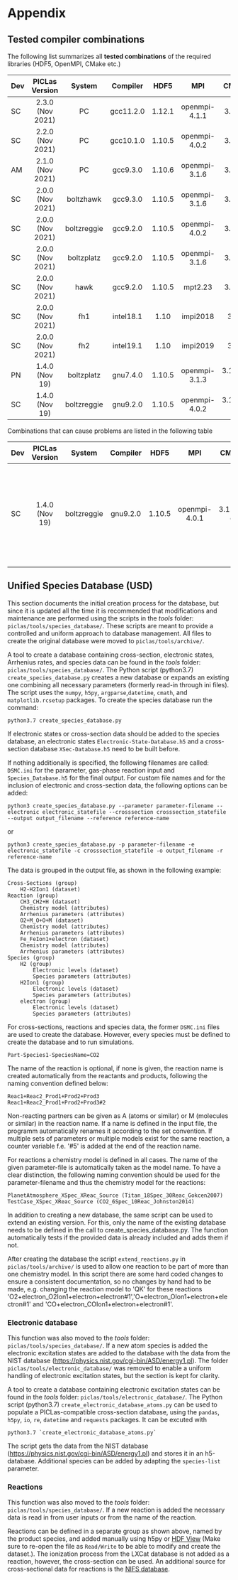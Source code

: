 # Appendix

## Tested compiler combinations

The following list summarizes all **tested combinations** of the required libraries (HDF5, OpenMPI, CMake etc.)

| Dev |  PICLas Version  |    System   |  Compiler |  HDF5  |      MPI      |   CMake  |
| --- |  :------------:  | :---------: |  :------: | :----: | :-----------: | :------: |
|  SC | 2.3.0 (Nov 2021) |      PC     | gcc11.2.0 | 1.12.1 | openmpi-4.1.1 |  3.21.3  |
|  SC | 2.2.0 (Nov 2021) |      PC     | gcc10.1.0 | 1.10.5 | openmpi-4.0.2 |  3.17.0  |
|  AM | 2.1.0 (Nov 2021) |      PC     | gcc9.3.0  | 1.10.6 | openmpi-3.1.6 |  3.17.0  |
|  SC | 2.0.0 (Nov 2021) |  boltzhawk  |  gcc9.3.0 | 1.10.5 | openmpi-3.1.6 |  3.17.0  |
|  SC | 2.0.0 (Nov 2021) | boltzreggie |  gcc9.2.0 | 1.10.5 | openmpi-4.0.2 |  3.15.0  |
|  SC | 2.0.0 (Nov 2021) |  boltzplatz |  gcc9.2.0 | 1.10.5 | openmpi-3.1.6 |  3.17.0  |
|  SC | 2.0.0 (Nov 2021) |     hawk    |  gcc9.2.0 | 1.10.5 |    mpt2.23    |  3.16.4  |
|  SC | 2.0.0 (Nov 2021) |     fh1     | intel18.1 |  1.10  |    impi2018   |   3.17   |
|  SC | 2.0.0 (Nov 2021) |     fh2     | intel19.1 |  1.10  |    impi2019   |   3.17   |
|  PN |  1.4.0 (Nov 19)  |  boltzplatz |  gnu7.4.0 | 1.10.5 | openmpi-3.1.3 | 3.15.3-d |
|  SC |  1.4.0 (Nov 19)  | boltzreggie |  gnu9.2.0 | 1.10.5 | openmpi-4.0.2 | 3.15.3-d |

Combinations that can cause problems are listed in the following table

| Dev | PICLas Version |    System   | Compiler |  HDF5  |      MPI      |   CMake  |                                            Notes                                            |
| --- | :------------: | :---------: | :------: | :----: | :-----------: | :------: |          :-----------------------------------------------------------------------:          |
|  SC | 1.4.0 (Nov 19) | boltzreggie | gnu9.2.0 | 1.10.5 | openmpi-4.0.1 | 3.15.3-d | Does not work for more than 3 processors probably due to a problem with the OpenMPI version |
|     |                |             |          |        |               |          |                                                                                             |

## Unified Species Database (USD)

This section documents the initial creation process for the database, but since it is updated all the time it is recommended that modifications and maintenance are performed using the scripts in the *tools* folder: `piclas/tools/species_database/`. These scripts are meant to provide a controlled and uniform approach to database management.
All files to create the original database were moved to `piclas/tools/archive/`.


A tool to create a database containing cross-section, electronic states, Arrhenius rates, and species data can be found in the *tools* folder: `piclas/tools/species_database/`.
The Python script (python3.7) `create_species_database.py` creates a new database or expands an existing one combining all necessary parameters (formerly read-in through ini files). The script uses the `numpy`, `h5py`, `argparse`,`datetime`, `cmath`, and `matplotlib.rcsetup` packages. To create the species database run the command:

    python3.7 create_species_database.py
    
If electronic states or cross-section data should be added to the species database, an electronic states `Electronic-State-Database.h5` and a cross-section database `XSec-Database.h5` need to be built before.

If nothing additionally is specified, the following filenames are called: `DSMC.ini` for the parameter, gas-phase reaction input and `Species_Database.h5` for the final output. For custom file names and for the inclusion of electronic and cross-section data, the following options can be added: 

    python3 create_species_database.py --parameter parameter-filename --electronic electronic_statefile --crosssection crosssection_statefile --output output_filename --reference reference-name

or

    python3 create_species_database.py -p parameter-filename -e electronic_statefile -c crosssection_statefile -o output_filename -r reference-name
    
The data is grouped in the output file, as shown in the following example:
    
    Cross-Sections (group)
        H2-H2Ion1 (dataset)
    Reaction (group)
        CH3_CH2+H (dataset)
        Chemistry model (attributes)
        Arrhenius parameters (attributes)
        O2+M_O+O+M (dataset)
        Chemistry model (attributes)
        Arrhenius parameters (attributes)
        Fe_FeIon1+electron (dataset)
        Chemistry model (attributes)
        Arrhenius parameters (attributes)
    Species (group)
        H2 (group)
            Electronic levels (dataset)
            Species parameters (attributes)
        H2Ion1 (group)
            Electronic levels (dataset)
            Species parameters (attributes)
        electron (group)
            Electronic levels (dataset)
            Species parameters (attributes)
        
For cross-sections, reactions and species data, the former `DSMC.ini` files are used to create the database. However, every species must be defined to create the database and to run simulations. 

    Part-Species1-SpeciesName=CO2
     
The name of the reaction is optional, if none is given, the reaction name is created automatically from the reactants and products, following the naming convention defined below:

    Reac1+Reac2_Prod1+Prod2+Prod3 
    Reac1+Reac2_Prod1+Prod2+Prod3#2 
    
Non-reacting partners can be given as A (atoms or similar) or M (molecules or similar) in the reaction name. If a name is defined in the input file, the programm automatically renames it according to the set convention. If multiple sets of parameters or multiple models exist for the same reaction, a counter variable f.e. '#5' is added at the end of the reaction name.

For reactions a chemistry model is defined in all cases. The name of the given parameter-file is automatically taken as the model name. To have a clear distinction, the following naming convention should be used for the parameter-filename and thus the chemistry model for the reactions:

    PlanetAtmosphere_XSpec_XReac_Source (Titan_18Spec_30Reac_Gokcen2007)
    TestCase_XSpec_XReac_Source (CO2_6Spec_10Reac_Johnston2014)
    
In addition to creating a new database, the same script can be used to extend an existing version. For this, only the name of the existing database needs to be defined in the call to create_species_database.py. The function automatically tests if the provided data is already included and adds them if not.

After creating the database the script `extend_reactions.py` in `piclas/tools/archive/` is used to allow one reaction to be part of more than one chemistry model. In this script there are some hard coded changes to ensure a consistent documentation, so no changes by hand had to be made, e.g. changing the reaction model to 'QK' for these reactions 'O2+electron_O2Ion1+electron+electron#1','O+electron_OIon1+electron+electron#1' and 'CO+electron_COIon1+electron+electron#1'.

### Electronic database

This function was also moved to the *tools* folder: `piclas/tools/species_database/`. If a new atom species is added the electronic excitation states are added to the database with the data from the NIST database (https://physics.nist.gov/cgi-bin/ASD/energy1.pl).
The folder `piclas/tools/electronic_database/` was removed to enable a uniform handling of electronic excitation states, but the section is kept for clarity.

A tool to create a database containing electronic excitation states can be found in the *tools* folder: `piclas/tools/electronic_database/`.
The Python script (python3.7) `create_electronic_database_atoms.py` can be used to populate a PICLas-compatible cross-section database, using
the `pandas`, `h5py`, `io`, `re`, `datetime` and `requests` packages. It can be excuted with

    python3.7 `create_electronic_database_atoms.py` 
    
The script gets the data from the NIST database (https://physics.nist.gov/cgi-bin/ASD/energy1.pl) and stores it in an h5-database. Additional species can be added by adapting the `species-list` parameter.

### Reactions

This function was also moved to the *tools* folder: `piclas/tools/species_database/`. If a new reaction is added the necessary data is read in from user inputs or from the name of the reaction.

Reactions can be defined in a separate group as shown above, named by the product species, and added manually using h5py or
[HDF View](https://www.hdfgroup.org/downloads/hdfview/) (Make sure to re-open the file as `Read/Write` to be able to modify and create the dataset.). The ionization process from the LXCat database is not added as a reaction,
however, the cross-section can be used. An additional source for cross-sectional data for reactions is the [NIFS database](https://dbshino.nifs.ac.jp/nifsdb/).
